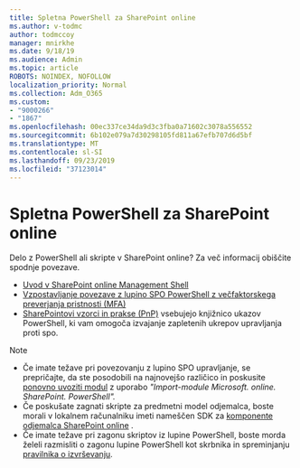 ```yaml
---
title: Spletna PowerShell za SharePoint online
ms.author: v-todmc
author: todmccoy
manager: mnirkhe
ms.date: 9/18/19
ms.audience: Admin
ms.topic: article
ROBOTS: NOINDEX, NOFOLLOW
localization_priority: Normal
ms.collection: Adm_O365
ms.custom:
- "9000266"
- "1867"
ms.openlocfilehash: 00ec337ce34da9d3c3fba0a71602c3078a556552
ms.sourcegitcommit: 6b102e079a7d30298105fd811a67efb707d6d5bf
ms.translationtype: MT
ms.contentlocale: sl-SI
ms.lasthandoff: 09/23/2019
ms.locfileid: "37123014"
---
```

# <a name="sharepoint-online-powershell"></a>Spletna PowerShell za SharePoint online

Delo z PowerShell ali skripte v SharePoint online? Za več informacij obiščite spodnje povezave.
- [Uvod v SharePoint online Management Shell](https://docs.microsoft.com/powershell/sharepoint/sharepoint-online/connect-sharepoint-online?view=sharepoint-ps)
- [Vzpostavljanje povezave z lupino SPO PowerShell z večfaktorskega preverjanja pristnosti (MFA)](https://docs.microsoft.com/powershell/sharepoint/sharepoint-online/connect-sharepoint-online?view=sharepoint-ps#to-connect-with-multifactor-authentication-mfa)
- [SharePointovi vzorci in prakse (PnP)](https://docs.microsoft.com/powershell/sharepoint/sharepoint-pnp/sharepoint-pnp-cmdlets?view=sharepoint-ps) vsebujejo knjižnico ukazov PowerShell, ki vam omogoča izvajanje zapletenih ukrepov upravljanja proti spo.

> [!NOTE]
> - Če imate težave pri povezovanju z lupino SPO upravljanje, se prepričajte, da ste posodobili na najnovejšo različico in poskusite [ponovno uvoziti modul](https://docs.microsoft.com/powershell/developer/module/importing-a-powershell-module) z uporabo *"Import-module Microsoft. online. SharePoint. PowerShell".*
> - Če poskušate zagnati skripte za predmetni model odjemalca, boste morali v lokalnem računalniku imeti nameščen SDK za [komponente odjemalca SharePoint online](https://www.microsoft.com/download/details.aspx?id=42038) .
> - Če imate težave pri zagonu skriptov iz lupine PowerShell, boste morda želeli razmisliti o zagonu lupine PowerShell kot skrbnika in spreminjanju [pravilnika o izvrševanju](https://docs.microsoft.com/powershell/module/microsoft.powershell.core/about/about_execution_policies?view=powershell-6).